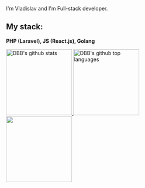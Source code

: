 I'm Vladislav and I'm Full-stack developer.
## My stack:
<b>PHP (Laravel), JS (React.js), Golang</b>

<a href="https://github.com/dbbgroup">
  <img height="180em" src="https://github-readme-stats.vercel.app/api?username=dbbgroup&show_icons=true&theme=vue&count_private=true" alt="DBB's github stats" />
  <img height="180em" src="https://github-readme-stats.vercel.app/api/top-langs/?username=dbbgroup&theme=vue&layout=compact" alt="DBB's github top languages" />
  <img src="https://skyline.github.com/dbbgroup/2021" height="180em">
</a>